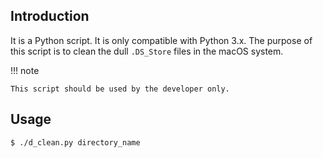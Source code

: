 ## Introduction

It is a Python script. It is only compatible with Python 3.x. The purpose of this script is to clean the dull `.DS_Store` files in the macOS system.

!!! note

    This script should be used by the developer only.

## Usage

```sh
$ ./d_clean.py directory_name
```
